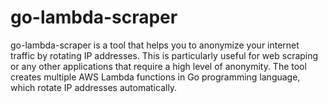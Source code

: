 # go-lambda-scraper
go-lambda-scraper is a tool that helps you to anonymize your internet traffic by rotating IP addresses. This is particularly useful for web scraping or any other applications that require a high level of anonymity. The tool creates multiple AWS Lambda functions in Go programming language, which rotate IP addresses automatically. 
